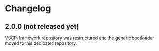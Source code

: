 # Changelog

## 2.0.0 (not released yet)

  [VSCP-framework repository](https://github.com/BlueAndi/vscp-framework) was restructured and the generic bootloader moved to this dedicated repository.

